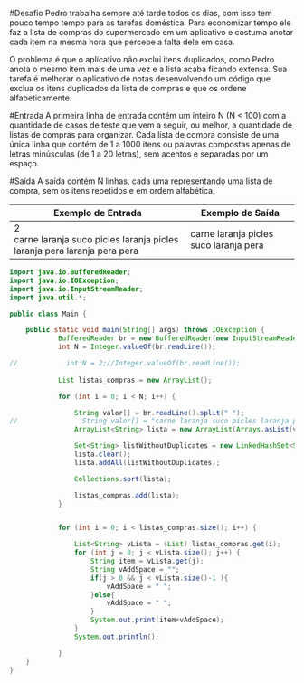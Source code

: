 #Desafio
Pedro trabalha sempre até tarde todos os dias, com isso tem pouco tempo tempo para as tarefas doméstica. Para economizar tempo ele faz a lista de compras do supermercado em um aplicativo e costuma anotar cada item na mesma hora que percebe a falta dele em casa.

O problema é que o aplicativo não exclui itens duplicados, como Pedro anota o mesmo item mais de uma vez e a lista acaba ficando extensa. Sua tarefa é melhorar o aplicativo de notas desenvolvendo um código que exclua os itens duplicados da lista de compras e que os ordene alfabeticamente.

#Entrada
A primeira linha de entrada contém um inteiro N (N < 100) com a quantidade de casos de teste que vem a seguir, ou melhor, a quantidade de listas de compras para organizar. Cada lista de compra consiste de uma única linha que contém de 1 a 1000 itens ou palavras compostas apenas de letras minúsculas (de 1 a 20 letras), sem acentos e separadas por um espaço.

#Saída
A saída contém N linhas, cada uma representando uma lista de compra, sem os itens repetidos e em ordem alfabética.

 
Exemplo de Entrada	|Exemplo de Saída
---|---
2<br>carne laranja suco picles laranja picles laranja pera laranja pera pera | carne laranja picles suco laranja pera





````java 
import java.io.BufferedReader;
import java.io.IOException;
import java.io.InputStreamReader;
import java.util.*;

public class Main {

    public static void main(String[] args) throws IOException {
            BufferedReader br = new BufferedReader(new InputStreamReader(System.in));
            int N = Integer.valueOf(br.readLine());

//            int N = 2;//Integer.valueOf(br.readLine());
        
            List listas_compras = new ArrayList();

            for (int i = 0; i < N; i++) {

                String valor[] = br.readLine().split(" ");
//                String valor[] = "carne laranja suco picles laranja picles".split(" ");//;br.readLine().split(" ");
                ArrayList<String> lista = new ArrayList(Arrays.asList(valor));

                Set<String> listWithoutDuplicates = new LinkedHashSet<String>(lista);
                lista.clear();
                lista.addAll(listWithoutDuplicates);

                Collections.sort(lista);

                listas_compras.add(lista);
            }


            for (int i = 0; i < listas_compras.size(); i++) {

                List<String> vLista = (List) listas_compras.get(i);
                for (int j = 0; j < vLista.size(); j++) {
                    String item = vLista.get(j);
                    String vAddSpace = "";
                    if(j > 0 && j < vLista.size()-1 ){
                        vAddSpace = " ";
                    }else{
                        vAddSpace = " ";
                    }
                    System.out.print(item+vAddSpace);
                }
                System.out.println();

            }
    }
}


````